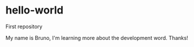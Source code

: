 # hello-world
First repository

My name is Bruno, I'm learning more about the development word. Thanks!
